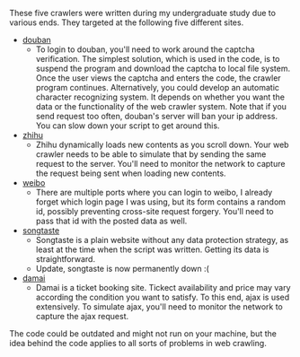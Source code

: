 These five crawlers were written during my undergraduate study due to various ends. They targeted at the following five different sites.

- [douban](http://www.douban.com)
    - To login to douban, you'll need to work around the captcha verification. The simplest solution, which is used in the code, is to suspend the program and download the captcha to local file system. Once the user views the captcha and enters the code, the crawler program continues. Alternatively, you could develop an automatic character recognizing system. It depends on whether you want the data or the functionality of the web crawler system. Note that if you send request too often, douban's server will ban your ip address. You can slow down your script to get around this.
- [zhihu](http://www.zhihu.com)
    - Zhihu dynamically loads new contents as you scroll down. Your web crawler needs to be able to simulate that by sending the same request to the server. You'll need to monitor the network to capture the request being sent when loading new contents.
- [weibo](http://www.weibo.com)
    - There are multiple ports where you can login to weibo, I already forget which login page I was using, but its form contains a random id, possibly preventing cross-site request forgery. You'll need to pass that id with the posted data as well.
- [songtaste](http://www.songtaste.com)
    - Songtaste is a plain website without any data protection strategy, as least at the time when the script was written. Getting its data is straightforward.
    - Update, songtaste is now permanently down :(
- [damai](http://www.damai.cn/)
    - Damai is a ticket booking site. Tickect availability and price may vary according the condition you want to satisfy. To this end, ajax is used extensively. To simulate ajax, you'll need to monitor the network to capture the ajax request.

The code could be outdated and might not run on your machine, but the idea behind the code applies to all sorts of problems in web crawling.
